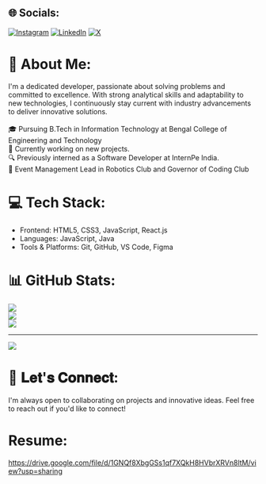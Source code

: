 ## 🌐 Socials:
[![Instagram](https://img.shields.io/badge/Instagram-%23E4405F.svg?logo=Instagram&logoColor=white)](https://instagram.com/https://www.instagram.com/realrohitsingh18/) [![LinkedIn](https://img.shields.io/badge/LinkedIn-%230077B5.svg?logo=linkedin&logoColor=white)](https://linkedin.com/in/https://www.linkedin.com/in/rohit-singh-b10374189/) [![X](https://img.shields.io/badge/X-black.svg?logo=X&logoColor=white)](https://x.com/https://x.com/_iamrohit01_) 

# 💫 About Me:
I'm a dedicated developer, passionate about solving problems and committed to excellence. With strong analytical skills and adaptability to new technologies, I continuously stay current with industry advancements to deliver innovative solutions.<br><br>🎓 Pursuing B.Tech in Information Technology at Bengal College of Engineering and Technology<br>🚀 Currently working on new projects.<br>🔍 Previously interned as a Software Developer at InternPe India.<br>👥 Event Management Lead in Robotics Club and Governor of Coding Club

# 💻 Tech Stack:
- Frontend: HTML5, CSS3, JavaScript, React.js 
- Languages: JavaScript, Java 
- Tools & Platforms: Git, GitHub, VS Code, Figma 

# 📊 GitHub Stats:
![](https://github-readme-stats.vercel.app/api?username=realrohitsingh&theme=dark&hide_border=false&include_all_commits=false&count_private=false)<br/>
![](https://nirzak-streak-stats.vercel.app/?user=realrohitsingh&theme=dark&hide_border=false)<br/>
![](https://github-readme-stats.vercel.app/api/top-langs/?username=realrohitsingh&theme=dark&hide_border=false&include_all_commits=false&count_private=false&layout=compact)

---
[![](https://visitcount.itsvg.in/api?id=realrohitsingh&icon=0&color=0)](https://visitcount.itsvg.in)

# 🤝 𝐋𝐞𝐭'𝐬 𝐂𝐨𝐧𝐧𝐞𝐜𝐭:
I'm always open to collaborating on projects and innovative ideas. Feel free to reach out if you'd like to connect!

# Resume:
https://drive.google.com/file/d/1GNQf8XbgGSs1qf7XQkH8HVbrXRVn8ltM/view?usp=sharing

<!-- Proudly created with GPRM ( https://gprm.itsvg.in ) -->
